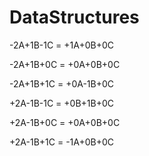 # DataStructures

-2A+1B-1C = +1A+0B+0C

-2A+1B+0C = +0A+0B+0C

-2A+1B+1C = +0A-1B+0C

+2A-1B-1C = +0B+1B+0C

+2A-1B+0C = +0A+0B+0C

+2A-1B+1C = -1A+0B+0C
